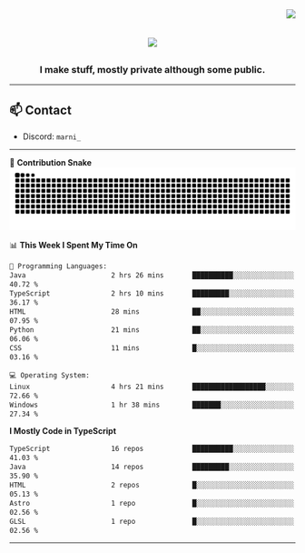 <img align="right" src="https://komarev.com/ghpvc/?username=itzmarni&label=Profile%20views&color=0e75b6&style=flat">

<h1 align="center">
  <a href="https://git.io/typing-svg">
    <img src="https://readme-typing-svg.herokuapp.com/?lines=Hi+👋,+I'm+Marni!;&center=true&size=30">
  </a>
</h1>
<h3 align="center">I make stuff, mostly private although some public.</h3>

---

## 📫 Contact

- Discord: `marni_`

---

🐍 **Contribution Snake**
<picture>
  <source media="(prefers-color-scheme: dark)" srcset="https://github.com/ItzMarni/ItzMarni/blob/output/github-contribution-grid-snake-dark.svg" />
  <source media="(prefers-color-scheme: light)" srcset="https://github.com/ItzMarni/ItzMarni/blob/output/github-contribution-grid-snake.svg" />
  <img alt="github-snake" src="https://github.com/ItzMarni/ItzMarni/blob/output/github-contribution-grid-snake-dark.svg" />
</picture>

<!--START_SECTION:waka-->
📊 **This Week I Spent My Time On** 

```text
💬 Programming Languages: 
Java                     2 hrs 26 mins       ██████████░░░░░░░░░░░░░░░   40.72 % 
TypeScript               2 hrs 10 mins       █████████░░░░░░░░░░░░░░░░   36.17 % 
HTML                     28 mins             ██░░░░░░░░░░░░░░░░░░░░░░░   07.95 % 
Python                   21 mins             ██░░░░░░░░░░░░░░░░░░░░░░░   06.06 % 
CSS                      11 mins             █░░░░░░░░░░░░░░░░░░░░░░░░   03.16 % 

💻 Operating System: 
Linux                    4 hrs 21 mins       ██████████████████░░░░░░░   72.66 % 
Windows                  1 hr 38 mins        ███████░░░░░░░░░░░░░░░░░░   27.34 % 
```

**I Mostly Code in TypeScript** 

```text
TypeScript               16 repos            ██████████░░░░░░░░░░░░░░░   41.03 % 
Java                     14 repos            █████████░░░░░░░░░░░░░░░░   35.90 % 
HTML                     2 repos             █░░░░░░░░░░░░░░░░░░░░░░░░   05.13 % 
Astro                    1 repo              █░░░░░░░░░░░░░░░░░░░░░░░░   02.56 % 
GLSL                     1 repo              █░░░░░░░░░░░░░░░░░░░░░░░░   02.56 % 
```




<!--END_SECTION:waka-->

-------
